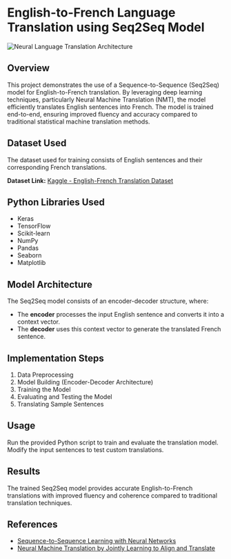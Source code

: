 # English-to-French Language Translation using Seq2Seq Model

![Neural Language Translation Architecture](https://miro.medium.com/max/1400/1*EPDNg1M45JXkASby_HiVOg.png)

## Overview
This project demonstrates the use of a Sequence-to-Sequence (Seq2Seq) model for English-to-French translation. By leveraging deep learning techniques, particularly Neural Machine Translation (NMT), the model efficiently translates English sentences into French. The model is trained end-to-end, ensuring improved fluency and accuracy compared to traditional statistical machine translation methods.

## Dataset Used
The dataset used for training consists of English sentences and their corresponding French translations.

**Dataset Link:** [Kaggle - English-French Translation Dataset](https://www.kaggle.com/datasets/devicharith/language-translation-englishfrench)

## Python Libraries Used
- Keras
- TensorFlow
- Scikit-learn
- NumPy
- Pandas
- Seaborn
- Matplotlib

## Model Architecture
The Seq2Seq model consists of an encoder-decoder structure, where:
- The **encoder** processes the input English sentence and converts it into a context vector.
- The **decoder** uses this context vector to generate the translated French sentence.

## Implementation Steps
1. Data Preprocessing
2. Model Building (Encoder-Decoder Architecture)
3. Training the Model
4. Evaluating and Testing the Model
5. Translating Sample Sentences

## Usage
Run the provided Python script to train and evaluate the translation model. Modify the input sentences to test custom translations.

## Results
The trained Seq2Seq model provides accurate English-to-French translations with improved fluency and coherence compared to traditional translation techniques.

## References
- [Sequence-to-Sequence Learning with Neural Networks](https://arxiv.org/abs/1409.3215)
- [Neural Machine Translation by Jointly Learning to Align and Translate](https://arxiv.org/abs/1409.0473)

